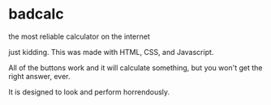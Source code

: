 # badcalc
the most reliable calculator on the internet

just kidding. This was made with HTML, CSS, and Javascript. 

All of the buttons work and it will calculate something, but you won't get the right answer, ever.

It is designed to look and perform horrendously.
